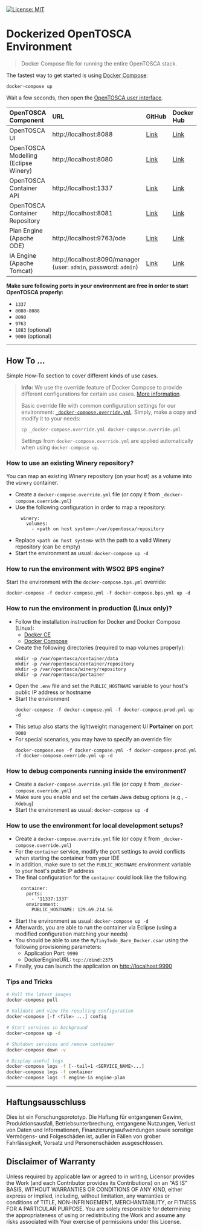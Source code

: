 
[![License: MIT](https://img.shields.io/badge/License-MIT-yellow.svg)](https://opensource.org/licenses/MIT)

# Dockerized OpenTOSCA Environment

> Docker Compose file for running the entire OpenTOSCA stack.

The fastest way to get started is using [Docker Compose](https://docs.docker.com/compose/):

    docker-compose up

Wait a few seconds, then open the [OpenTOSCA user interface](http://localhost:8088).

| OpenTOSCA Component | URL | GitHub | Docker Hub |
|:------------------- |:--- |:------ |:---------- |
| OpenTOSCA UI | http://localhost:8088 | [Link](https://github.com/OpenTOSCA/ui) | [Link](https://hub.docker.com/r/opentosca/ui) |
| OpenTOSCA Modelling (Eclipse Winery) | http://localhost:8080 | [Link](https://github.com/OpenTOSCA/winery) | [Link](https://hub.docker.com/r/opentosca/winery) |
| OpenTOSCA Container API | http://localhost:1337 | [Link](https://github.com/OpenTOSCA/container) | [Link](https://hub.docker.com/r/opentosca/container) |
| OpenTOSCA Container Repository | http://localhost:8081 | [Link](https://github.com/OpenTOSCA/winery) | [Link](https://hub.docker.com/r/opentosca/winery) |
| Plan Engine (Apache ODE) | http://localhost:9763/ode | [Link](https://github.com/OpenTOSCA/ode) | [Link](https://hub.docker.com/r/opentosca/ode) |
| IA Engine (Apache Tomcat) | http://localhost:8090/manager<br>(user: `admin`, password: `admin`) | [Link](https://github.com/OpenTOSCA/engine-ia) | [Link](https://hub.docker.com/r/opentosca/engine-ia) |

**Make sure following ports in your environment are free in order to start OpenTOSCA properly:**

* `1337`
* `8080-8088`
* `8090`
* `9763`
* `1883` (optional)
* `9000` (optional)

---

## How To ...

Simple How-To section to cover different kinds of use cases.

> **Info:** We use the override feature of Docker Compose to provide different configurations for certain use cases.
> [More information](https://docs.docker.com/compose/extends).
>
> Basic override file with common configuration settings for our environment: [`_docker-compose.override.yml`](_docker-compose.override.yml).
> Simply, make a copy and modify it to your needs:
> ```
> cp _docker-compose.override.yml docker-compose.override.yml
> ```
> Settings from `docker-compose.override.yml` are applied automatically when using `docker-compose up`.

### How to use an existing Winery repository?

You can map an existing Winery repository (on your host) as a volume into the `winery` container.

* Create a `docker-compose.override.yml` file (or copy it from `_docker-compose.override.yml`)
* Use the following configuration in order to map a repository:
  ```
    winery:
      volumes:
        - <path on host system>:/var/opentosca/repository
  ```
* Replace `<path on host system>` with the path to a valid Winery repository (can be empty)
* Start the environment as usual: `docker-compose up -d`

### How to run the environment with WSO2 BPS engine?

Start the environment with the `docker-compose.bps.yml` override:

```
docker-compose -f docker-compose.yml -f docker-compose.bps.yml up -d
```

### How to run the environment in production (Linux only)?

* Follow the installation instruction for Docker and Docker Compose (Linux):
    * [Docker CE](https://docs.docker.com/install/linux/docker-ce/ubuntu)
    * [Docker Compose](https://docs.docker.com/compose/install)
* Create the following directories (required to map volumes properly):
  ```
  mkdir -p /var/opentosca/container/data
  mkdir -p /var/opentosca/container/repository
  mkdir -p /var/opentosca/winery/repository
  mkdir -p /var/opentosca/portainer
  ```
* Open the `.env` file and set the `PUBLIC_HOSTNAME` variable to your host's public IP address or hostname
* Start the environment
  ```
  docker-compose -f docker-compose.yml -f docker-compose.prod.yml up -d
  ```
* This setup also starts the lightweight management UI **Portainer** on port `9000`
* For special scenarios, you may have to specify an override file:
  ```
  docker-compose.exe -f docker-compose.yml -f docker-compose.prod.yml -f docker-compose.override.yml up -d
  ```

### How to debug components running inside the environment?

* Create a `docker-compose.override.yml` file (or copy it from `_docker-compose.override.yml`)
* Make sure you enable and set the certain Java debug options (e.g., `-Xdebug`)
* Start the environment as usual: `docker-compose up -d`

### How to use the environment for local development setups?

* Create a `docker-compose.override.yml` file (or copy it from `_docker-compose.override.yml`)
* For the `container` service, modify the port settings to avoid conflicts when starting the container from your IDE
* In addition, make sure to set the `PUBLIC_HOSTNAME` environment variable to your host's public IP address
* The final configuration for the `container` could look like the following:
  ```
    container:
      ports:
        - '11337:1337'
      environment:
        PUBLIC_HOSTNAME: 129.69.214.56        
  ```
* Start the environment as usual: `docker-compose up -d` 
* Afterwards, you are able to run the container via Eclipse (using a modified configuration matching your needs)
* You should be able to use the `MyTinyTodo_Bare_Docker.csar` using the following provisioning parameters:
    * Application Port: `9990`
    * DockerEngineURL: `tcp://dind:2375`
* Finally, you can launch the application on <http://localhost:9990>

### Tips and Tricks

```bash
# Pull the latest images
docker-compose pull

# Validate and view the resulting configuration
docker-compose [-f <file> ...] config

# Start services in background
docker-compose up -d

# Shutdown services and remove container
docker-compose down -v

# Display useful logs
docker-compose logs -f [--tail=1 <SERVICE_NAME>...]
docker-compose logs -f container
docker-compose logs -f engine-ia engine-plan
```

---

## Haftungsausschluss

Dies ist ein Forschungsprototyp.
Die Haftung für entgangenen Gewinn, Produktionsausfall, Betriebsunterbrechung, entgangene Nutzungen, Verlust von Daten und Informationen, Finanzierungsaufwendungen sowie sonstige Vermögens- und Folgeschäden ist, außer in Fällen von grober Fahrlässigkeit, Vorsatz und Personenschäden ausgeschlossen.

## Disclaimer of Warranty

Unless required by applicable law or agreed to in writing, Licensor provides the Work (and each Contributor provides its Contributions) on an "AS IS" BASIS, WITHOUT WARRANTIES OR CONDITIONS OF ANY KIND, either express or implied, including, without limitation, any warranties or conditions of TITLE, NON-INFRINGEMENT, MERCHANTABILITY, or FITNESS FOR A PARTICULAR PURPOSE.
You are solely responsible for determining the appropriateness of using or redistributing the Work and assume any risks associated with Your exercise of permissions under this License.
